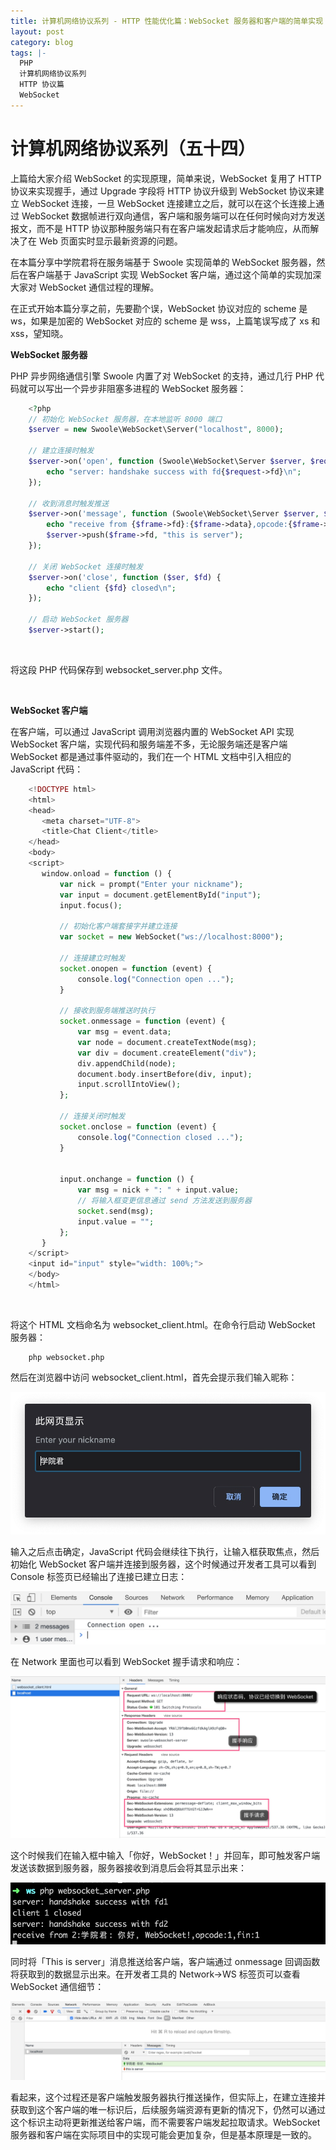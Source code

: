 ```yaml
---
title: 计算机网络协议系列 - HTTP 性能优化篇：WebSocket 服务器和客户端的简单实现
layout: post
category: blog
tags: |-
  PHP
  计算机网络协议系列
  HTTP 协议篇
  WebSocket
---
```




# 计算机网络协议系列（五十四）



上篇给大家介绍 WebSocket 的实现原理，简单来说，WebSocket 复用了 HTTP 协议来实现握手，通过 Upgrade 字段将 HTTP 协议升级到 WebSocket 协议来建立 WebSocket 连接，一旦 WebSocket 连接建立之后，就可以在这个长连接上通过 WebSocket 数据帧进行双向通信，客户端和服务端可以在任何时候向对方发送报文，而不是 HTTP 协议那种服务端只有在客户端发起请求后才能响应，从而解决了在 Web 页面实时显示最新资源的问题。

在本篇分享中学院君将在服务端基于 Swoole 实现简单的 WebSocket 服务器，然后在客户端基于 JavaScript 实现 WebSocket 客户端，通过这个简单的实现加深大家对 WebSocket 通信过程的理解。

在正式开始本篇分享之前，先要勘个误，WebSocket 协议对应的 scheme 是 ws，如果是加密的 WebSocket 对应的 scheme 是 wss，上篇笔误写成了 xs 和 xss，望知晓。

**WebSocket 服务器**

PHP 异步网络通信引擎 Swoole 内置了对 WebSocket 的支持，通过几行 PHP 代码就可以写出一个异步非阻塞多进程的 WebSocket 服务器：

```php
    <?php
    // 初始化 WebSocket 服务器，在本地监听 8000 端口
    $server = new Swoole\WebSocket\Server("localhost", 8000);
    
    // 建立连接时触发
    $server->on('open', function (Swoole\WebSocket\Server $server, $request) {
        echo "server: handshake success with fd{$request->fd}\n";
    });
    
    // 收到消息时触发推送
    $server->on('message', function (Swoole\WebSocket\Server $server, $frame) {
        echo "receive from {$frame->fd}:{$frame->data},opcode:{$frame->opcode},fin:{$frame->finish}\n";
        $server->push($frame->fd, "this is server");
    });
    
    // 关闭 WebSocket 连接时触发
    $server->on('close', function ($ser, $fd) {
        echo "client {$fd} closed\n";
    });
    
    // 启动 WebSocket 服务器
    $server->start();
```

​    

将这段 PHP 代码保存到 websocket_server.php 文件。

​    

**WebSocket 客户端**

在客户端，可以通过 JavaScript 调用浏览器内置的 WebSocket API 实现 WebSocket 客户端，实现代码和服务端差不多，无论服务端还是客户端 WebSocket 都是通过事件驱动的，我们在一个 HTML 文档中引入相应的 JavaScript 代码：

```php
    <!DOCTYPE html>
    <html>
    <head>
       <meta charset="UTF-8">
       <title>Chat Client</title>
    </head>
    <body>
    <script>
       window.onload = function () {
           var nick = prompt("Enter your nickname");
           var input = document.getElementById("input");
           input.focus();
   
           // 初始化客户端套接字并建立连接
           var socket = new WebSocket("ws://localhost:8000");
           
           // 连接建立时触发
           socket.onopen = function (event) {
               console.log("Connection open ..."); 
           }
   
           // 接收到服务端推送时执行
           socket.onmessage = function (event) {
               var msg = event.data;
               var node = document.createTextNode(msg);
               var div = document.createElement("div");
               div.appendChild(node);
               document.body.insertBefore(div, input);
               input.scrollIntoView();
           };
           
           // 连接关闭时触发
           socket.onclose = function (event) {
               console.log("Connection closed ..."); 
           }


           input.onchange = function () {
               var msg = nick + ": " + input.value;
               // 将输入框变更信息通过 send 方法发送到服务器
               socket.send(msg);
               input.value = "";
           };
       }
    </script>
    <input id="input" style="width: 100%;">
    </body>
    </html>
```

​        

将这个 HTML 文档命名为 websocket_client.html。在命令行启动 WebSocket 服务器：

```shell
    php websocket.php
```

然后在浏览器中访问 websocket_client.html，首先会提示我们输入昵称：

![img](/assets/post/21d3b2914792af6ef42994c9faa75f2bfba235c8076802f1e32d9ce6fc413a1d.png)

输入之后点击确定，JavaScript 代码会继续往下执行，让输入框获取焦点，然后初始化 WebSocket 客户端并连接到服务器，这个时候通过开发者工具可以看到 Console 标签页已经输出了连接已建立日志：

![img](/assets/post/3520410e8ae2a096a072b8cadc7cd5e7d7f63a76ba2a22bd51bef84a139508a8.png)

在 Network 里面也可以看到 WebSocket 握手请求和响应：

![img](/assets/post/1dacff577b611e110c9ec22a4a54dc6495c4844f99f5b91143ad0777e4cf5238.png)

这个时候我们在输入框中输入「你好，WebSocket！」并回车，即可触发客户端发送该数据到服务器，服务器接收到消息后会将其显示出来：

![img](/assets/post/c5aced8c5acb41f2606399a5907fc2350e5f978c27b178405d0357ab46659efe.png)

同时将「This is server」消息推送给客户端，客户端通过 onmessage 回调函数将获取到的数据显示出来。在开发者工具的 Network->WS 标签页可以查看 WebSocket 通信细节：

![img](/assets/post/b6418dae2f721d7a80aaa188e969cc387cf00d0d096c090095722b4bf8e30ffc.png)

看起来，这个过程还是客户端触发服务器执行推送操作，但实际上，在建立连接并获取到这个客户端的唯一标识后，后续服务端资源有更新的情况下，仍然可以通过这个标识主动将更新推送给客户端，而不需要客户端发起拉取请求。WebSocket 服务器和客户端在实际项目中的实现可能会更加复杂，但是基本原理是一致的。
